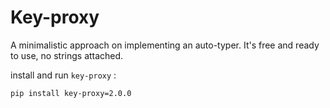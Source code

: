 # Key-proxy
A minimalistic approach on implementing an auto-typer. It's free and ready to use, no strings attached.

install and run `key-proxy` :

```
pip install key-proxy=2.0.0
```
